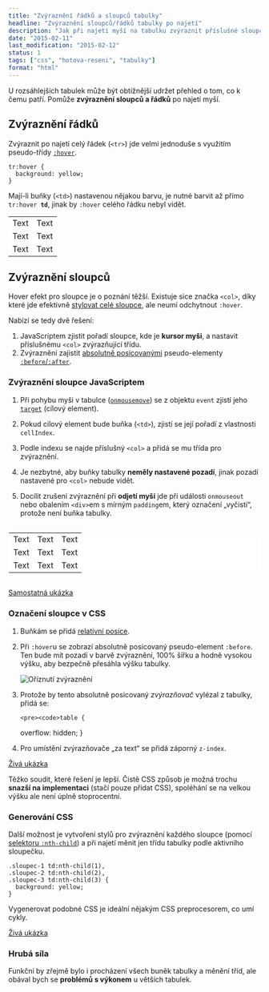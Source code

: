 ```yaml
---
title: "Zvýraznění řádků a sloupců tabulky"
headline: "Zvýraznění sloupců/řádků tabulky po najetí"
description: "Jak při najetí myší na tabulku zvýraznit příslušné sloupce a řádky."
date: "2015-02-11"
last_modification: "2015-02-12"
status: 1
tags: ["css", "hotova-reseni", "tabulky"]
format: "html"
---
```


<p>U rozsáhlejších tabulek může být obtížnější udržet přehled o tom, co k čemu patří. Pomůže <b>zvýraznění sloupců a řádků</b> po najetí myší.</p>



<h2 id="radky">Zvýraznění řádků</h2>

<p>Zvýraznit po najetí celý řádek (<code>&lt;tr></code>) jde velmi jednoduše s využitím pseudo-třídy <a href="/css-selektory#uzivatelske-akce"><code>:hover</code></a>.</p>

<pre><code>tr:hover {
  background: yellow;
}</code></pre>

<p>Mají-li buňky (<code>&lt;td></code>) nastavenou nějakou barvu, je nutné barvit až přímo <code>tr:hover <b>td</b></code>, jinak by <code>:hover</code> celého řádku nebyl vidět.</p>

<div class="live">
  <style>
    .zvyrazneni-radku tr:hover td {
      background: yellow;
    }
  </style>
  <table class="zvyrazneni-radku">
    <tr>
      <td>Text</td>
      <td>Text</td>
    </tr>
    <tr>
      <td>Text</td>
      <td>Text</td>
    </tr>
    <tr>
      <td>Text</td>
      <td>Text</td>
    </tr>
  </table>
</div>


<h2 id="sloupce">Zvýraznění sloupců</h2>

<p>Hover efekt pro sloupce je o poznání těžší. Existuje sice značka <code>&lt;col></code>, díky které jde efektivně <a href="/stylovani-tabulky">stylovat celé sloupce</a>, ale neumí odchytnout <code>:hover</code>.</p>

<p>Nabízí se tedy dvě řešení:</p>

<ol>
  <li>JavaScriptem zjistit pořadí sloupce, kde je <b>kursor myši</b>, a nastavit příslušnému <code>&lt;col></code> zvýrazňující třídu.</li>
  
  <li>Zvýraznění zajistit <a href="/position#absolute">absolutně posicovanými</a> pseudo-elementy <a href="/content-attr"><code>:before</code>/<code>:after</code></a>.</li>
</ol>


<h3 id="js">Zvýraznění sloupce JavaScriptem</h3>

<ol>
  <li>
    <p>Při pohybu myši v tabulce (<a href="/udalosti-mysi#onmousemove"><code>onmousemove</code></a>) se z objektu <code>event</code> zjistí jeho <a href="/event-target"><code>target</code></a> (cílový element).</p>
  </li>  
  <li>
    <p>Pokud cílový element bude buňka (<code>&lt;td></code>), zjistí se její pořadí z vlastnosti <code>cellIndex</code>.</p>
  </li>  
  <li>
    <p>Podle indexu se najde příslušný <code>&lt;col></code> a přidá se mu třída pro zvýraznění.</p>
  </li>
  <li>
    <p>Je nezbytné, aby buňky tabulky <b>neměly nastavené pozadí</b>, jinak pozadí nastavené pro <code>&lt;col></code> nebude vidět.</p>
  </li>
  <li>
    <p>Docílit zrušení zvýraznění při <b>odjetí myší</b> jde při události <code>onmouseout</code> nebo obalením <code>&lt;div></code>em s mírným <code>padding</code>em, který označení „vyčistí“, protože není buňka tabulky.</p>
  </li>
</ol>

<div class="live">
  <style>
    table.zvyrazneni-js {
      background: #fff;
    }
    .zvyrazneni-js td {
      background: transparent;
    }
    .zvyrazneni-js tr:hover td, 
    .zvyrazneni-js col.hover {
      background: yellow;
    }
  </style>
  <div style="padding: .1em" onmousemove="zvyraznit(event)">
  <table class="zvyrazneni-js">
    <colgroup>
      <col>
      <col>
      <col>
    </colgroup>
    <tr>
      <td>Text</td>
      <td>Text</td>
      <td>Text</td>
    </tr>
    <tr>
      <td>Text</td>
      <td>Text</td>
      <td>Text</td>
    </tr>
    <tr>
      <td>Text</td>
      <td>Text</td>
      <td>Text</td>
    </tr>    
  </table>
    </div>
  <script>
    var aktivniSloupec = false;
    var sloupce = document.querySelector('.zvyrazneni-js').getElementsByTagName("col");
    function zvyraznit(e) {
        if (aktivniSloupec !== false) {
            sloupce[aktivniSloupec].className = "";
        }
        e = e || window.event;
        var bunka = (e.target || e.srcElement);
        if (bunka.tagName == "TD") {
            aktivniSloupec = bunka.cellIndex;
            sloupce[aktivniSloupec].className = "hover";
        }
    }
  </script>  
</div>

<p><a href="http://kod.djpw.cz/bikb">Samostatná ukázka</a></p>


<h3 id="css">Označení sloupce v CSS</h3>

<ol>
  <li>
    <p>Buňkám se přidá <a href="/position#relative">relativní posice</a>.</p>
  </li>
  <li>
    <p>Při <code>:hover</code>u se zobrazí absolutně posicovaný pseudo-element <code>:before</code>. Ten bude mít pozadí v barvě zvýraznění, 100% šířku a hodně vysokou výšku, aby bezpečně přesáhla výšku tabulky.</p>
    <p><img src="/files/zvyrazneni-tabulky/oriznuti.png" alt="Oříznutí zvýraznění" class="border"></p>    
  </li>
  <li>
    <p>Protože by tento absolutně posicovaný <i>zvýrazňovač</i> vylézal z tabulky, přidá se:</p>
    
    <pre><code>table {
  overflow: hidden;
}</code></pre>
  </li>
  <li>
    <p>Pro umístění zvýrazňovače „za text“ se přidá záporný <code>z-index</code>.</p>
  </li>
</ol>

<p><a href="http://kod.djpw.cz/jhkb">Živá ukázka</a></p>

<p>Těžko soudit, které řešení je lepší. Čistě CSS způsob je možná trochu <b>snazší na implementaci</b> (stačí pouze přidat CSS), spoléhání se na velkou výšku ale není úplně stoprocentní.</p>


<h3 id="generovani-css">Generování CSS</h3>

<p>Další možnost je vytvoření stylů pro zvýraznění každého sloupce (pomocí <a href="/css-selektory#n-ty-potomek">selektoru <code>:nth-child</code></a>) a při najetí měnit jen třídu tabulky podle aktivního sloupečku.</p>

<pre><code>.sloupec-1 td:nth-child(1),
.sloupec-2 td:nth-child(2),
.sloupec-3 td:nth-child(3) {
  background: yellow;
}</code></pre>

<p>Vygenerovat podobné CSS je ideální nějakým CSS preprocesorem, co umí cykly.</p>

<p><a href="http://kod.djpw.cz/cikb">Živá ukázka</a></p>


<h3 id="hruba-sila">Hrubá síla</h3>

<p>Funkční by zřejmě bylo i procházení všech buněk tabulky a měnění tříd, ale obával bych se <b>problémů s výkonem</b> u větších tabulek.</p>